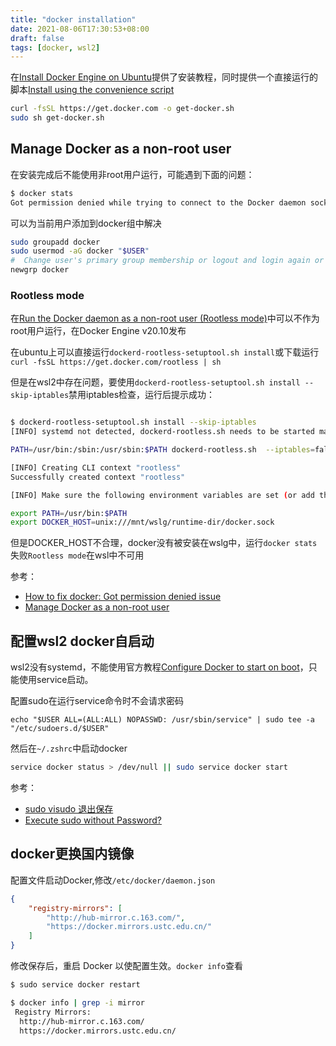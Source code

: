 ```yaml
---
title: "docker installation"
date: 2021-08-06T17:30:53+08:00
draft: false
tags: [docker, wsl2]
---
```


在[Install Docker Engine on Ubuntu](https://docs.docker.com/engine/install/ubuntu/)提供了安装教程，同时提供一个直接运行的脚本[Install using the convenience script](https://docs.docker.com/engine/install/ubuntu/#install-using-the-convenience-script)

```bash
curl -fsSL https://get.docker.com -o get-docker.sh
sudo sh get-docker.sh
```

## Manage Docker as a non-root user

在安装完成后不能使用非root用户运行，可能遇到下面的问题：

```bash
$ docker stats
Got permission denied while trying to connect to the Docker daemon socket at unix:///var/run/docker.sock: Get "http://%2Fvar%2Frun%2Fdocker.sock/v1.24/version": dial unix /var/run/docker.sock: connect: permission denied
```

可以为当前用户添加到docker组中解决

```bash
sudo groupadd docker
sudo usermod -aG docker "$USER"
#  Change user's primary group membership or logout and login again or reboot
newgrp docker
```

### Rootless mode

在[Run the Docker daemon as a non-root user (Rootless mode)](https://docs.docker.com/engine/security/rootless/#install)中可以不作为root用户运行，在Docker Engine v20.10发布

在ubuntu上可以直接运行`dockerd-rootless-setuptool.sh install`或下载运行`curl -fsSL https://get.docker.com/rootless | sh`

但是在wsl2中存在问题，要使用`dockerd-rootless-setuptool.sh install --skip-iptables`禁用iptables检查，运行后提示成功：

```bash

$ dockerd-rootless-setuptool.sh install --skip-iptables
[INFO] systemd not detected, dockerd-rootless.sh needs to be started manually:

PATH=/usr/bin:/sbin:/usr/sbin:$PATH dockerd-rootless.sh  --iptables=false

[INFO] Creating CLI context "rootless"
Successfully created context "rootless"

[INFO] Make sure the following environment variables are set (or add them to ~/.bashrc):

export PATH=/usr/bin:$PATH
export DOCKER_HOST=unix:///mnt/wslg/runtime-dir/docker.sock
```

但是DOCKER_HOST不合理，docker没有被安装在wslg中，运行`docker stats`失败`Rootless mode`在wsl中不可用

参考：

- [How to fix docker: Got permission denied issue](https://stackoverflow.com/a/48957722/8566831)
- [Manage Docker as a non-root user](https://docs.docker.com/engine/install/linux-postinstall/)

## 配置wsl2 docker自启动

wsl2没有systemd，不能使用官方教程[Configure Docker to start on boot](https://docs.docker.com/engine/install/linux-postinstall/#configure-docker-to-start-on-boot)，只能使用service启动。

配置sudo在运行service命令时不会请求密码

```bassh
echo "$USER ALL=(ALL:ALL) NOPASSWD: /usr/sbin/service" | sudo tee -a "/etc/sudoers.d/$USER"
```

然后在`~/.zshrc`中启动docker

```bash
service docker status > /dev/null || sudo service docker start
```

参考：

- [sudo visudo 退出保存](https://blog.csdn.net/weiyi556/article/details/78980139)
- [Execute sudo without Password?](https://askubuntu.com/a/878705)

## docker更换国内镜像

配置文件启动Docker,修改`/etc/docker/daemon.json`

```json
{
    "registry-mirrors": [
        "http://hub-mirror.c.163.com/",
        "https://docker.mirrors.ustc.edu.cn/"
    ]
}
```

修改保存后，重启 Docker 以使配置生效。`docker info`查看

```bash
$ sudo service docker restart

$ docker info | grep -i mirror
 Registry Mirrors:
  http://hub-mirror.c.163.com/
  https://docker.mirrors.ustc.edu.cn/
```
